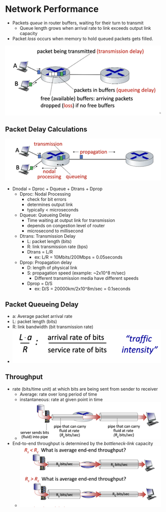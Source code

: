 # Network Performance

- Packets *queue* in router buffers, waiting for their turn to transmit
  - Queue length grows when arrival rate to link exceeds output link capacity
- Packet *loss* occurs when memory to hold queued packets gets filled.

![alt text](../img/1/packedloss.png)

## Packet Delay Calculations

![alt text](../img/1/packetdelay.png)

- Dnodal = Dproc + Dqueue + Dtrans + Dprop
  - Dproc: Nodal Processing
    - check for bit errors
    - determines output link
    - typically < microseconds
  - Dqueue: Queueing Delay
    - Time waiting at output link for transmission
    - depends on congestion level of router
    - microsecond to millisecond
  - Dtrans: Transmission Delay
    - L: packet length (bits)
    - R: link transmission rate (bps)
    - Dtrans = L/R
      - ex: L/R = 10Mbits/200Mbps = 0.05seconds
  - Dprop: Propagation delay
    - D: length of physical link
    - S: propagation speed (example: ~2x10^8 m/sec)
      - Different transmission media have different speeds
    - Dprop = D/S
      - ex: D/S = 20000km/2x10^8m/sec = 0.1seconds

## Packet Queueing Delay

- a: Average packet arrival rate
- L: packet length (bits)
- R: link bandwidth (bit transmission rate)
- ![alt text](../img/1/packetqdel.png)

## Throughput

- rate (bits/time unit) at which bits are being sent from sender to receiver
  - Average: rate over long period of time
  - instantaneous: rate at given point in time
  - ![alt text](../img/1/throughput.png)
- End-to-end throughput is determined by the *bottleneck-link* capacity
  - ![alt text](../img/1/bottleneck.png)
